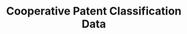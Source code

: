 ---
bigquery: https://console.cloud.google.com/bigquery?p=patents-public-data&d=cpc&page=dataset
citation: '“Cooperative Patent Classification” by the EPO and USPTO, for public use. '
contributors: EPO, USPTO
cost: None
description: Cooperative Patent Classification Data contains the scheme and definitions
  of the Cooperative Patent Classification system for classifying patent documents.
  The CPC is the result of a partnership between the EPO and the USPTO in their joint
  effort to develop a common, internationally compatible classification system for
  technical documents, in particular patent publications, which will be used by both
  offices in the patent granting process
documentation: https://www.cooperativepatentclassification.org/cpcSchemeAndDefinitions
last_edit: 04/11/2022, 19:19:58
location: https://www.cooperativepatentclassification.org/index
maintained_by: USPTO, EPO
schema_fields:
- ipcConcordant
- application_references
- title_full
- informativeReferences
- not_allocatable
- children
- level
- glossary
- breakdown_code
- limiting_references
- breakdownCode
- ipc_concordant
- limitingReferences
- childGroups
- child_groups
- informative_references
- sizeCache
- dateRevised
- definition
- notAllocatable
- applicationReferences
- status
- date_revised
- titleFull
- additional_only
- titlePart
- residualReferences
- symbol
- residual_references
- synonyms
- parents
- title_part
shortname: cooperative_patent_classification
tags:
- patents
- science
title: Cooperative Patent Classification Data
uuid: 984374a7-16e9-4b35-9445-458daceb01bf
---
